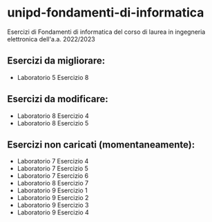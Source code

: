 # unipd-fondamenti-di-informatica

Esercizi di Fondamenti di informatica del corso di laurea in ingegneria elettronica dell'a.a. 2022/2023

## Esercizi da migliorare:
- Laboratorio 5 Esercizio 8

## Esercizi da modificare:
- Laboratorio 8 Esercizio 4
- Laboratorio 8 Esercizio 5

## Esercizi non caricati (momentaneamente): 
- Laboratorio 7 Esercizio 4
- Laboratorio 7 Esercizio 5
- Laboratorio 7 Esercizio 6
- Laboratorio 8 Esercizio 7
- Laboratorio 9 Esercizio 1
- Laboratorio 9 Esercizio 2
- Laboratorio 9 Esercizio 3
- Laboratorio 9 Esercizio 4
